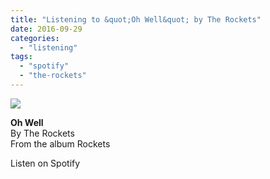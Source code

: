 ```yaml
---
title: "Listening to &quot;Oh Well&quot; by The Rockets"
date: 2016-09-29
categories: 
  - "listening"
tags: 
  - "spotify"
  - "the-rockets"
---
```


![](images/2baznlI)  
  
**Oh Well**  
By The Rockets  
From the album Rockets  
  
Listen on Spotify
